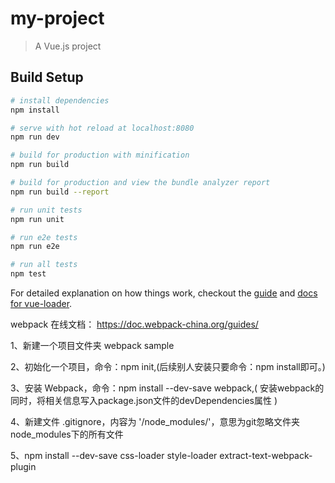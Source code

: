 # my-project

> A Vue.js project

## Build Setup

``` bash
# install dependencies
npm install

# serve with hot reload at localhost:8080
npm run dev

# build for production with minification
npm run build

# build for production and view the bundle analyzer report
npm run build --report

# run unit tests
npm run unit

# run e2e tests
npm run e2e

# run all tests
npm test
```

For detailed explanation on how things work, checkout the [guide](http://vuejs-templates.github.io/webpack/) and [docs for vue-loader](http://vuejs.github.io/vue-loader).

webpack 在线文档： https://doc.webpack-china.org/guides/

1、新建一个项目文件夹 webpack sample

2、初始化一个项目，命令：npm init,(后续别人安装只要命令：npm install即可。)

3、安装 Webpack，命令：npm install --dev-save webpack,( 安装webpack的同时，将相关信息写入package.json文件的devDependencies属性 )

4、新建文件 .gitignore，内容为 '/node_modules/'，意思为git忽略文件夹node_modules下的所有文件

5、npm install --dev-save css-loader style-loader extract-text-webpack-plugin



